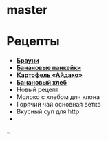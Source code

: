 # master
# Рецепты

- [**Брауни**](brownie.md)
- [**Банановые панкейки**](banana_pancackes.md)
- [**Картофель «Айдахо»**](aidahoe_potatoes.md )
- [**Банановый хлеб**](banana_bread.md)
- Новый рецепт
- Молоко с хлебом для клона
- Горячий чай основная ветка
- Вкусный суп для http
-
~

